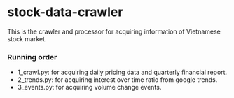 # stock-data-crawler
This is the crawler and processor for acquiring information of Vietnamese stock market.

### Running order
- 1_crawl.py: for acquiring daily pricing data and quarterly financial report.
- 2_trends.py: for acquiring interest over time ratio from google trends.
- 3_events.py: for acquiring volume change events.
